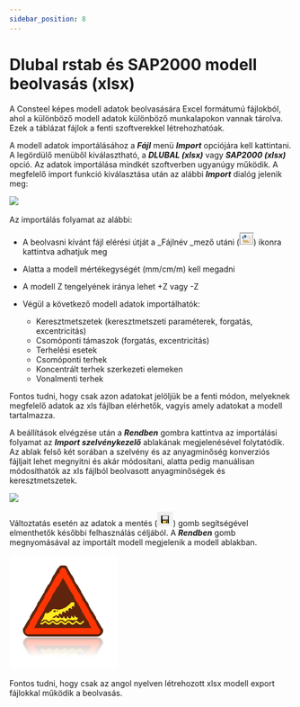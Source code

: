 ```yaml
---
sidebar_position: 8
---
```

# Dlubal rstab és SAP2000 modell beolvasás (xlsx)

<!-- wp:paragraph -->

A Consteel képes modell adatok beolvasására Excel formátumú fájlokból, ahol a különböző modell adatok különböző munkalapokon vannak tárolva. Ezek a táblázat fájlok a fenti szoftverekkel létrehozhatóak.

<!-- /wp:paragraph -->

<!-- wp:paragraph -->

A modell adatok importálásához a _**Fájl**_ menü _**Import**_ opciójára kell kattintani. A legördülő menüből kiválasztható, a _**DLUBAL (xlsx)**_ vagy _**SAP2000 (xlsx)**_ opció. Az adatok importálása mindkét szoftverben ugyanúgy működik. A megfelelő import funkció kiválasztása után az alábbi _**Import**_ dialóg jelenik meg:

<!-- /wp:paragraph -->

<!-- wp:image {"align":"center","id":32461,"width":326,"height":465,"sizeSlug":"full","linkDestination":"media"} -->

[![](https://Consteelsoftware.com/wp-content/uploads/2022/02/dlubal_import.png)](./img/wp-content-uploads-2022-02-dlubal_import.png)

<!-- /wp:image -->

<!-- wp:paragraph -->

Az importálás folyamat az alábbi:

<!-- /wp:paragraph -->

<!-- wp:list -->

- A beolvasni kívánt fájl elérési útját a \_Fájlnév \_mező utáni (![](./img/wp-content-uploads-2021-04-3-7-Dlubal-open.png)) ikonra kattintva adhatjuk meg

- Alatta a modell mértékegységét (mm/cm/m) kell megadni

- A modell Z tengelyének iránya lehet +Z vagy -Z

- Végül a következő modell adatok importálhatók:

  - Keresztmetszetek (keresztmetszeti paraméterek, forgatás, excentricitás)
  - Csomóponti támaszok (forgatás, excentricitás)
  - Terhelési esetek
  - Csomóponti terhek
  - Koncentrált terhek szerkezeti elemeken
  - Vonalmenti terhek

<!-- /wp:list -->

<!-- wp:paragraph -->

Fontos tudni, hogy csak azon adatokat jelöljük be a fenti módon, melyeknek megfelelő adatok az xls fájlban elérhetők, vagyis amely adatokat a modell tartalmazza.

<!-- /wp:paragraph -->

<!-- wp:paragraph -->

A beállítások elvégzése után a _**Rendben**_ gombra kattintva az importálási folyamat az _**Import szelvénykezelő**_ ablakának megjelenésével folytatódik. Az ablak felső két sorában a szelvény és az anyagminőség konverziós fájljait lehet megnyitni és akár módosítani, alatta pedig manuálisan módosíthatók az xls fájlból beolvasott anyagminőségek és keresztmetszetek.

<!-- /wp:paragraph -->

<!-- wp:image {"align":"center","id":32468,"width":458,"height":502,"sizeSlug":"full","linkDestination":"media"} -->

[![](https://Consteelsoftware.com/wp-content/uploads/2022/02/dlubal_import_konv.png)](./img/wp-content-uploads-2022-02-dlubal_import_konv.png)

<!-- /wp:image -->

<!-- wp:paragraph -->

Változtatás esetén az adatok a mentés (![](./img/wp-content-uploads-2021-04-Icon-save.png)) gomb segítségével elmenthetők későbbi felhasználás céljából. A _**Rendben**_ gomb megnyomásával az importált modell megjelenik a modell ablakban.

<!-- /wp:paragraph -->

<!-- wp:columns -->

<!-- wp:column {"verticalAlignment":"center","width":"10%"} -->

<!-- wp:image {"align":"right","id":21420,"width":91,"height":97,"sizeSlug":"full","linkDestination":"none"} -->

![](./img/wp-content-uploads-2021-04-warning_croc.png)

<!-- /wp:image -->

<!-- /wp:column -->

<!-- wp:column {"verticalAlignment":"center","width":"90%"} -->

<!-- wp:paragraph -->

Fontos tudni, hogy csak az angol nyelven létrehozott xlsx modell export fájlokkal működik a beolvasás.

<!-- /wp:paragraph -->

<!-- /wp:column -->

<!-- /wp:columns -->
